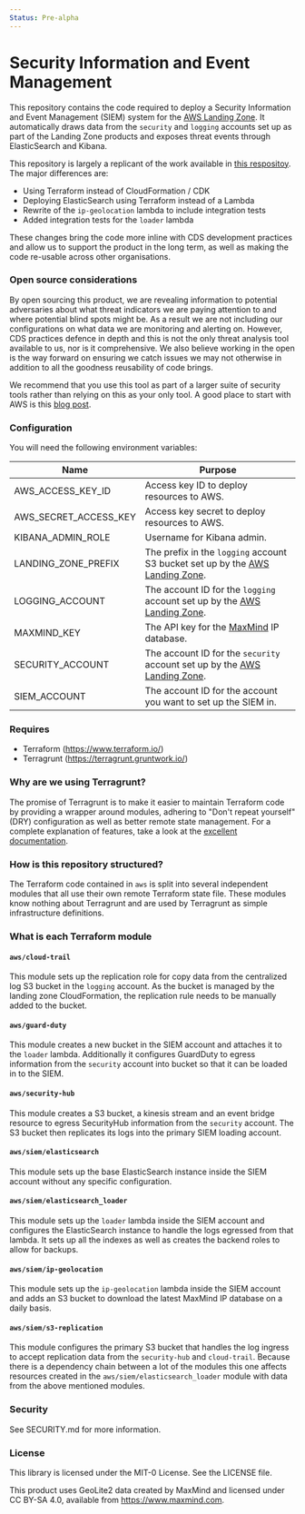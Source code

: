 ```yaml
---
Status: Pre-alpha
---
```


# Security Information and Event Management

This repository contains the code required to deploy a Security Information and Event Management (SIEM) system for the [AWS Landing Zone](https://aws.amazon.com/solutions/implementations/aws-landing-zone/). It automatically draws data from the `security` and `logging` accounts set up as part of the Landing Zone products and exposes threat events through ElasticSearch and Kibana.

This repository is largely a replicant of the work available in [this respositoy](https://github.com/aws-samples/siem-on-amazon-elasticsearch-service). The major differences are:

- Using Terraform instead of CloudFormation / CDK
- Deploying ElasticSearch using Terraform instead of a Lambda
- Rewrite of the `ip-geolocation` lambda to include integration tests
- Added integration tests for the `loader` lambda

These changes bring the code more inline with CDS development practices and allow us to support the product in the long term, as well as making the code re-usable across other organisations.

### Open source considerations

By open sourcing this product, we are revealing information to potential adversaries about what threat indicators we are paying attention to and where potential blind spots might be. As a result we are not including our configurations on what data we are monitoring and alerting on. However, CDS practices defence in depth and this is not the only threat analysis tool available to us, nor is it comprehensive. We also believe working in the open is the way forward on ensuring we catch issues we may not otherwise in addition to all the goodness reusability of code brings.

We recommend that you use this tool as part of a larger suite of security tools rather than relying on this as your only tool. A good place to start with AWS is this [blog post](https://aws.amazon.com/blogs/security/top-10-security-items-to-improve-in-your-aws-account/).

### Configuration

You will need the following environment variables:

| Name                  | Purpose                                                                                                                                             |
| --------------------- | --------------------------------------------------------------------------------------------------------------------------------------------------- |
| AWS_ACCESS_KEY_ID     | Access key ID to deploy resources to AWS.                                                                                                           |
| AWS_SECRET_ACCESS_KEY | Access key secret to deploy resources to AWS.                                                                                                       |
| KIBANA_ADMIN_ROLE     | Username for Kibana admin.                                                                                                                          |
| LANDING_ZONE_PREFIX   | The prefix in the `logging` account S3 bucket set up by the [AWS Landing Zone](https://aws.amazon.com/solutions/implementations/aws-landing-zone/). |
| LOGGING_ACCOUNT       | The account ID for the `logging` account set up by the [AWS Landing Zone](https://aws.amazon.com/solutions/implementations/aws-landing-zone/).      |
| MAXMIND_KEY           | The API key for the [MaxMind](https://www.maxmind.com/en/home) IP database.                                                                         |
| SECURITY_ACCOUNT      | The account ID for the `security` account set up by the [AWS Landing Zone](https://aws.amazon.com/solutions/implementations/aws-landing-zone/).     |
| SIEM_ACCOUNT          | The account ID for the account you want to set up the SIEM in.                                                                                      |

### Requires
- Terraform (https://www.terraform.io/)
- Terragrunt (https://terragrunt.gruntwork.io/)

### Why are we using Terragrunt?
The promise of Terragrunt is to make it easier to maintain Terraform code by providing a wrapper around modules, adhering to "Don't repeat yourself" (DRY) configuration as well as better remote state management. For a complete explanation of features, take a look at the [excellent documentation](https://terragrunt.gruntwork.io/docs/#features).

### How is this repository structured?
The Terraform code contained in `aws` is split into several independent modules that all use their own remote Terraform state file. These modules know nothing about Terragrunt and are used by Terragrunt as simple infrastructure definitions.

### What is each Terraform module

#### `aws/cloud-trail`
This module sets up the replication role for copy data from the centralized log S3 bucket in the `logging` account. As the bucket is managed by the landing zone CloudFormation, the replication rule needs to be manually added to the bucket.

#### `aws/guard-duty`
This module creates a new bucket in the SIEM account and attaches it to the `loader` lambda. Additionally it configures GuardDuty to egress information from the `security` account into bucket so that it can be loaded in to the SIEM.

#### `aws/security-hub`
This module creates a S3 bucket, a kinesis stream and an event bridge resource to egress SecurityHub information from the `security` account. The S3 bucket then replicates its logs into the primary SIEM loading account.

#### `aws/siem/elasticsearch`
This module sets up the base ElasticSearch instance inside the SIEM account without any specific configuration.

#### `aws/siem/elasticsearch_loader`
This module sets up the `loader` lambda inside the SIEM account and configures the ElasticSearch instance to handle the logs egressed from that lambda. It sets up all the indexes as well as creates the backend roles to allow for backups.

#### `aws/siem/ip-geolocation`
This module sets up the `ip-geolocation` lambda inside the SIEM account and adds an S3 bucket to download the latest MaxMind IP database on a daily basis.

#### `aws/siem/s3-replication`
This module configures the primary S3 bucket that handles the log ingress to accept replication data from the `security-hub` and `cloud-trail`. Because there is a dependency chain between a lot of the modules this one affects resources created in the `aws/siem/elasticsearch_loader` module with data from the above mentioned modules.

### Security
See SECURITY.md for more information.

### License
This library is licensed under the MIT-0 License. See the LICENSE file.

This product uses GeoLite2 data created by MaxMind and licensed under CC BY-SA 4.0, available from https://www.maxmind.com.
